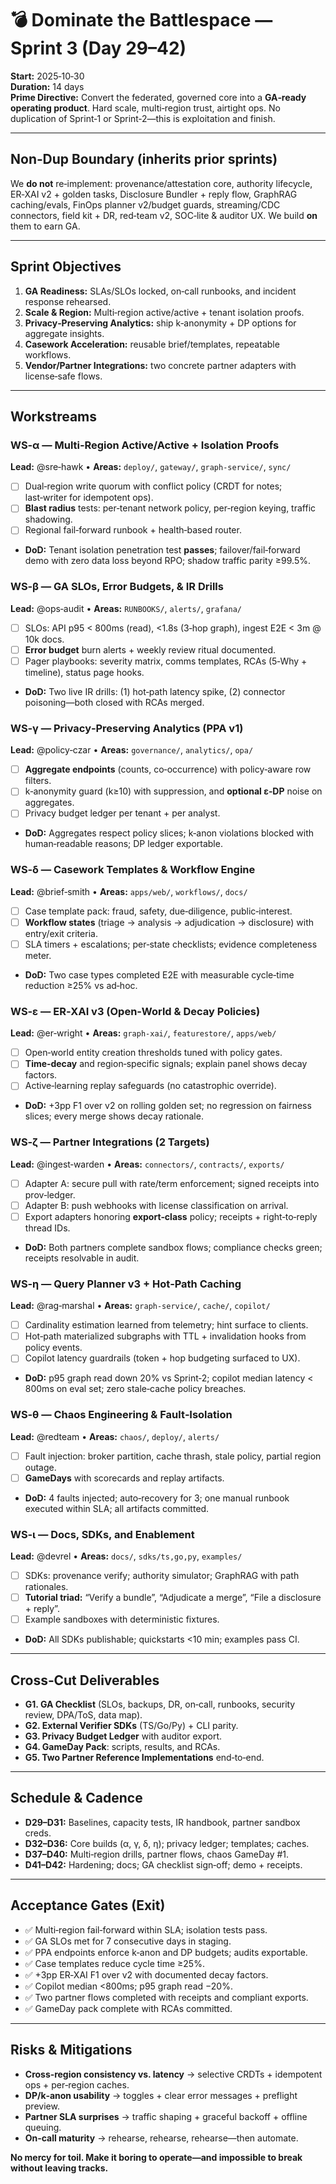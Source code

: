 # 💣 Dominate the Battlespace — Sprint 3 (Day 29–42)

**Start:** 2025‑10‑30  
**Duration:** 14 days  
**Prime Directive:** Convert the federated, governed core into a **GA‑ready operating product**. Hard scale, multi‑region trust, airtight ops. No duplication of Sprint‑1 or Sprint‑2—this is exploitation and finish.

---
## Non‑Dup Boundary (inherits prior sprints)
We **do not** re‑implement: provenance/attestation core, authority lifecycle, ER‑XAI v2 + golden tasks, Disclosure Bundler + reply flow, GraphRAG caching/evals, FinOps planner v2/budget guards, streaming/CDC connectors, field kit + DR, red‑team v2, SOC‑lite & auditor UX. We build **on** them to earn GA.

---
## Sprint Objectives
1) **GA Readiness:** SLAs/SLOs locked, on‑call runbooks, and incident response rehearsed.  
2) **Scale & Region:** Multi‑region active/active + tenant isolation proofs.  
3) **Privacy‑Preserving Analytics:** ship k‑anonymity + DP options for aggregate insights.  
4) **Casework Acceleration:** reusable brief/templates, repeatable workflows.  
5) **Vendor/Partner Integrations:** two concrete partner adapters with license‑safe flows.

---
## Workstreams

### WS‑α — Multi‑Region Active/Active + Isolation Proofs
**Lead:** @sre‑hawk • **Areas:** `deploy/`, `gateway/`, `graph-service/`, `sync/`
- [ ] Dual‑region write quorum with conflict policy (CRDT for notes; last‑writer for idempotent ops).  
- [ ] **Blast radius** tests: per‑tenant network policy, per‑region keying, traffic shadowing.  
- [ ] Regional fail‑forward runbook + health‑based router.  
- **DoD:** Tenant isolation penetration test **passes**; failover/fail‑forward demo with zero data loss beyond RPO; shadow traffic parity ≥99.5%.

### WS‑β — GA SLOs, Error Budgets, & IR Drills
**Lead:** @ops‑audit • **Areas:** `RUNBOOKS/`, `alerts/`, `grafana/`
- [ ] SLOs: API p95 < 800ms (read), <1.8s (3‑hop graph), ingest E2E < 3m @ 10k docs.  
- [ ] **Error budget** burn alerts + weekly review ritual documented.  
- [ ] Pager playbooks: severity matrix, comms templates, RCAs (5‑Why + timeline), status page hooks.  
- **DoD:** Two live IR drills: (1) hot‑path latency spike, (2) connector poisoning—both closed with RCAs merged.

### WS‑γ — Privacy‑Preserving Analytics (PPA v1)
**Lead:** @policy‑czar • **Areas:** `governance/`, `analytics/`, `opa/`
- [ ] **Aggregate endpoints** (counts, co‑occurrence) with policy‑aware row filters.  
- [ ] k‑anonymity guard (k≥10) with suppression, and **optional ε‑DP** noise on aggregates.  
- [ ] Privacy budget ledger per tenant + per analyst.  
- **DoD:** Aggregates respect policy slices; k‑anon violations blocked with human‑readable reasons; DP ledger exportable.

### WS‑δ — Casework Templates & Workflow Engine
**Lead:** @brief‑smith • **Areas:** `apps/web/`, `workflows/`, `docs/`
- [ ] Case template pack: fraud, safety, due‑diligence, public‑interest.  
- [ ] **Workflow states** (triage → analysis → adjudication → disclosure) with entry/exit criteria.  
- [ ] SLA timers + escalations; per‑state checklists; evidence completeness meter.  
- **DoD:** Two case types completed E2E with measurable cycle‑time reduction ≥25% vs ad‑hoc.

### WS‑ε — ER‑XAI v3 (Open‑World & Decay Policies)
**Lead:** @er‑wright • **Areas:** `graph-xai/`, `featurestore/`, `apps/web/`
- [ ] Open‑world entity creation thresholds tuned with policy gates.  
- [ ] **Time‑decay** and region‑specific signals; explain panel shows decay factors.  
- [ ] Active‑learning replay safeguards (no catastrophic override).  
- **DoD:** +3pp F1 over v2 on rolling golden set; no regression on fairness slices; every merge shows decay rationale.

### WS‑ζ — Partner Integrations (2 Targets)
**Lead:** @ingest‑warden • **Areas:** `connectors/`, `contracts/`, `exports/`
- [ ] Adapter A: secure pull with rate/term enforcement; signed receipts into prov‑ledger.  
- [ ] Adapter B: push webhooks with license classification on arrival.  
- [ ] Export adapters honoring **export‑class** policy; receipts + right‑to‑reply thread IDs.  
- **DoD:** Both partners complete sandbox flows; compliance checks green; receipts resolvable in audit.

### WS‑η — Query Planner v3 + Hot‑Path Caching
**Lead:** @rag‑marshal • **Areas:** `graph-service/`, `cache/`, `copilot/`
- [ ] Cardinality estimation learned from telemetry; hint surface to clients.  
- [ ] Hot‑path materialized subgraphs with TTL + invalidation hooks from policy events.  
- [ ] Copilot latency guardrails (token + hop budgeting surfaced to UX).  
- **DoD:** p95 graph read down 20% vs Sprint‑2; copilot median latency < 800ms on eval set; zero stale‑cache policy breaches.

### WS‑θ — Chaos Engineering & Fault‑Isolation
**Lead:** @redteam • **Areas:** `chaos/`, `deploy/`, `alerts/`
- [ ] Fault injection: broker partition, cache thrash, stale policy, partial region outage.  
- [ ] **GameDays** with scorecards and replay artifacts.  
- **DoD:** 4 faults injected; auto‑recovery for 3; one manual runbook executed within SLA; all artifacts committed.

### WS‑ι — Docs, SDKs, and Enablement
**Lead:** @devrel • **Areas:** `docs/`, `sdks/ts,go,py`, `examples/`
- [ ] SDKs: provenance verify; authority simulator; GraphRAG with path rationales.  
- [ ] **Tutorial triad:** “Verify a bundle”, “Adjudicate a merge”, “File a disclosure + reply”.  
- [ ] Example sandboxes with deterministic fixtures.  
- **DoD:** All SDKs publishable; quickstarts <10 min; examples pass CI.

---
## Cross‑Cut Deliverables
- **G1. GA Checklist** (SLOs, backups, DR, on‑call, runbooks, security review, DPA/ToS, data map).  
- **G2. External Verifier SDKs** (TS/Go/Py) + CLI parity.  
- **G3. Privacy Budget Ledger** with auditor export.  
- **G4. GameDay Pack**: scripts, results, and RCAs.  
- **G5. Two Partner Reference Implementations** end‑to‑end.

---
## Schedule & Cadence
- **D29–D31:** Baselines, capacity tests, IR handbook, partner sandbox creds.  
- **D32–D36:** Core builds (α, γ, δ, η); privacy ledger; templates; caches.  
- **D37–D40:** Multi‑region drills, partner flows, chaos GameDay #1.  
- **D41–D42:** Hardening; docs; GA checklist sign‑off; demo + receipts.

---
## Acceptance Gates (Exit)
- ✅ Multi‑region fail‑forward within SLA; isolation tests pass.  
- ✅ GA SLOs met for 7 consecutive days in staging.  
- ✅ PPA endpoints enforce k‑anon and DP budgets; audits exportable.  
- ✅ Case templates reduce cycle time ≥25%.  
- ✅ +3pp ER‑XAI F1 over v2 with documented decay factors.  
- ✅ Copilot median <800ms; p95 graph read −20%.  
- ✅ Two partner flows completed with receipts and compliant exports.  
- ✅ GameDay pack complete with RCAs committed.

---
## Risks & Mitigations
- **Cross‑region consistency vs. latency** → selective CRDTs + idempotent ops + per‑region caches.  
- **DP/k‑anon usability** → toggles + clear error messages + preflight preview.  
- **Partner SLA surprises** → traffic shaping + graceful backoff + offline queuing.  
- **On‑call maturity** → rehearse, rehearse, rehearse—then automate.

**No mercy for toil. Make it boring to operate—and impossible to break without leaving tracks.**

